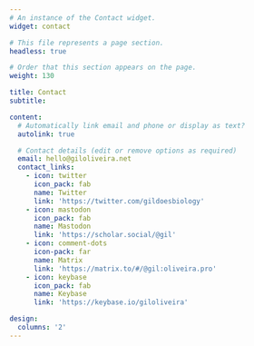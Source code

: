 ```yaml
---
# An instance of the Contact widget.
widget: contact

# This file represents a page section.
headless: true

# Order that this section appears on the page.
weight: 130

title: Contact
subtitle:

content:
  # Automatically link email and phone or display as text?
  autolink: true

  # Contact details (edit or remove options as required)
  email: hello@giloliveira.net
  contact_links:
    - icon: twitter
      icon_pack: fab
      name: Twitter
      link: 'https://twitter.com/gildoesbiology'
    - icon: mastodon
      icon_pack: fab
      name: Mastodon
      link: 'https://scholar.social/@gil'
    - icon: comment-dots
      icon-pack: far
      name: Matrix
      link: 'https://matrix.to/#/@gil:oliveira.pro'
    - icon: keybase
      icon_pack: fab
      name: Keybase
      link: 'https://keybase.io/giloliveira'

design:
  columns: '2'
---
```

